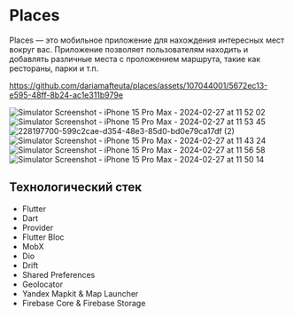 # Places

Places — это мобильное приложение для нахождения интересных мест вокруг вас. Приложение позволяет пользователям находить и добавлять различные места с проложением маршрута, такие как рестораны, парки и т.п.


https://github.com/dariamafteuta/places/assets/107044001/5672ec13-e595-48ff-8b24-ac1e311b979e


![Simulator Screenshot - iPhone 15 Pro Max - 2024-02-27 at 11 52 02](https://github.com/dariamafteuta/places/assets/107044001/62a474f9-cede-4c35-98ee-e95b0ce45deb)
![Simulator Screenshot - iPhone 15 Pro Max - 2024-02-27 at 11 53 45](https://github.com/dariamafteuta/places/assets/107044001/dff51c0b-643a-45c9-8244-327f2bc4b0be)
![228197700-599c2cae-d354-48e3-85d0-bd0e79ca17df (2)](https://github.com/dariamafteuta/places/assets/107044001/0aba2719-8ccc-4546-8354-35723b49268a)
![Simulator Screenshot - iPhone 15 Pro Max - 2024-02-27 at 11 43 24](https://github.com/dariamafteuta/places/assets/107044001/960141c3-8aa4-452a-8c54-ed6c9b7203f1)
![Simulator Screenshot - iPhone 15 Pro Max - 2024-02-27 at 11 56 58](https://github.com/dariamafteuta/places/assets/107044001/c13bbce3-f0a6-4008-8dc3-76a4159ee675)
![Simulator Screenshot - iPhone 15 Pro Max - 2024-02-27 at 11 50 14](https://github.com/dariamafteuta/places/assets/107044001/614752da-65d2-483e-83ec-88c7224ccda2)


## Технологический стек
- Flutter
- Dart
- Provider
- Flutter Bloc
- MobX
- Dio
- Drift
- Shared Preferences
- Geolocator
- Yandex Mapkit & Map Launcher
- Firebase Core & Firebase Storage

